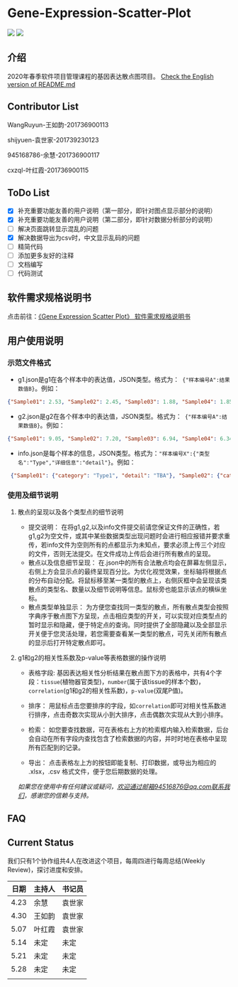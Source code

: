 # Gene-Expression-Scatter-Plot
<img src="https://img.shields.io/badge/language-javascript-F1E05A.svg"/>        <img src="https://img.shields.io/github/last-commit/lanlab-org/GeneExpressionScatterPlot-Yu-Ye/叶红霞-201736900115-ContributorList.svg"/>

## 介绍

2020年春季软件项目管理课程的基因表达散点图项目。
[Check the English version of README.md](https://github.com/lanlab-org/GeneExpressionScatterPlot-Yu-Ye/blob/叶红霞-201736900115-ContributorList/README_en.md)

## Contributor List

WangRuyun-王如韵-201736900113

shijyuen-袁世家-201739230123

945168786-余慧-201736900117

cxzql-叶红霞-201736900115

## ToDo List

- [x] 补充重要功能友善的用户说明（第一部分，即针对图点显示部分的说明）
- [x] 补充重要功能友善的用户说明（第二部分，即针对数据分析部分的说明）
- [ ] 解决页面跳转显示混乱的问题
- [x] 解决数据导出为csv时，中文显示乱码的问题
- [ ] 精简代码
- [ ] 添加更多友好的注释
- [ ] 文档编写
- [ ] 代码测试

## 软件需求规格说明书

点击前往：[《Gene Expression Scatter Plot》 软件需求规格说明书](https://omg-se-201736900117.readthedocs.io/en/latest/)

## 用户使用说明

### 示范文件格式

* g1.json是g1在各个样本中的表达值，JSON类型。格式为：` {"样本编号A":结果数值B}`。例如：

```json
{"Sample01": 2.53, "Sample02": 2.45, "Sample03": 1.88, "Sample04": 1.85, "Sample05": 1.94}
```

* g2.json是g2在各个样本中的表达值，JSON类型。格式为：` {"样本编号A":结果数值B}`。例如：

```json
{"Sample01": 9.05, "Sample02": 7.20, "Sample03": 6.94, "Sample04": 6.34, "Sample05": 6.78}
```

* info.json是每个样本的信息，JSON类型。格式为：`"样本编号X":{"类型名":"Type","详细信息":"detail"}`。例如：

```json
 {"Sample01": {"category": "Type1", "detail": "TBA"}, "Sample02": {"category": "Type1", "detail": "TBA"}, "Sample03": {"category": "Type1", "detail": "TBA"}, "Sample04": {"category": "Type1", "detail": "TBA"}, "Sample05": {"category": "Type1", "detail": "TBA"}}
```



### 使用及细节说明

1. 散点的呈现以及各个类型点的细节说明 						
     * 提交说明：
         在将g1,g2,以及info文件提交前请您保证文件的正确性，若g1,g2为空文件，或其中某些数据类型出现问题时会进行相应报错并要求重传，若info文件为空则所有的点都显示为未知点，要求必须上传三个对应的文件，否则无法提交。在文件成功上传后会进行所有散点的呈现。
     * 散点以及信息细节呈现：
         在.json中的所有合法散点均会在屏幕左侧显示，右侧上方会显示点的最终呈现百分比。为优化视觉效果，坐标轴将根据点的分布自动分配。将鼠标移至某一类型的散点上，右侧灰框中会呈现该类散点的类型名、数量以及细节说明等信息。鼠标旁也能显示该点的横纵坐标。
      * 散点类型单独显示：
         为方便您查找同一类型的散点，所有散点类型会按照字典序于散点图下方呈现，点击相应类型的开关，可以实现对应类型点的暂时显示和隐藏，便于特定点的查询。同时提供了全部隐藏以及全部显示开关便于您灵活处理，若您需要查看某一类型的散点，可先关闭所有散点的显示后打开特定散点即可。
   
2. g1和g2的相关性系数及p-value等表格数据的操作说明
     * 表格字段:
         基因表达相关性分析结果在散点图下方的表格中，共有4个字段：`tissue`(植物器官类型)，`number`(属于该tissue的样本个数)，`correlation`(g1和g2的相关性系数)，`p-value`(双尾P值)。

     * 排序：
         用鼠标点击您要排序的字段，如`correlation`即可对相关性系数进行排序，点击奇数次实现从小到大排序，点击偶数次实现从大到小排序。
     * 检索：
         如您要查找数据，可在表格右上方的检索框内输入检索数据，后台会自动在所有字段内查找包含了检索数据的内容，并时时地在表格中呈现所有匹配到的记录。
     * 导出：
         点击表格左上方的按钮即能复制、打印数据，或导出为相应的 .xlsx，.csv 格式文件，便于您后期数据的处理。

     *如果您在使用中有任何建议或疑问，欢迎通过邮箱94516876@qq.com联系我们，感谢您的信赖与支持。*

## FAQ

## Current Status
我们只有1个协作组共4人在改进这个项目，每周四进行每周总结(Weekly Review)，探讨进度和安排。

| 日期 | 主持人 | 书记员 |
| ---- | ------ | ------ |
| 4.23 | 余慧   | 袁世家 |
| 4.30 | 王如韵 | 袁世家 |
| 5.07 | 叶红霞 | 袁世家 |
| 5.14 | 未定   | 未定   |
| 5.21 | 未定   | 未定   |
| 5.28 | 未定   | 未定   |
|      |        |        |

